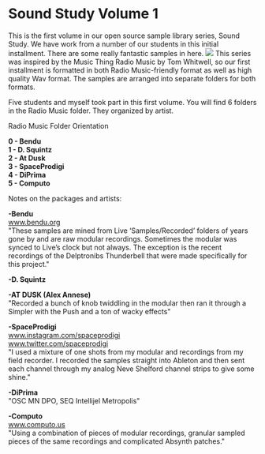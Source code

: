 # Sound Study Volume 1
This is the first volume in our open source sample library series, Sound Study.
We have work from a number of our students in this initial installment. There are some really fantastic samples in here.
<img src="http://www.voltagecontrollab.com/wp-content/uploads/2017/02/soundstudylogo.png">
This series was inspired by the Music Thing Radio Music by Tom Whitwell, so our first installment is formatted in both Radio Music-friendly format as well as high quality Wav format. The samples are arranged into separate folders for both formats.

Five students and myself took part in this first volume. You will find 6 folders in the Radio Music folder. They organized by artist. 

Radio Music Folder Orientation

<b>0 - Bendu<br>
1 - D. Squintz<br>
2 - At Dusk <br>
3 - SpaceProdigi<br>
4 - DiPrima<br>
5 - Computo<br></b>

Notes on the packages and artists:

<b>-Bendu</b><br>
www.bendu.org<br>
"These samples are mined from Live ‘Samples/Recorded’ folders of years gone by and are raw modular recordings. Sometimes the modular was synced to Live’s clock but not always. The exception is the recent recordings of the Delptronibs Thunderbell that were made specifically for this project."

<b>-D. Squintz</b>

<b>-AT DUSK (Alex Annese)</b><br>
"Recorded a bunch of knob twiddling in the modular then ran it through a Simpler with the Push and a ton of wacky effects"

<b>-SpaceProdigi</b><br>
www.instagram.com/spaceprodigi<br>
www.twitter.com/spaceprodigi<br>
"I used a mixture of one shots from my modular and recordings from my field recorder. I recorded the samples straight into Ableton and then sent each channel through my analog Neve Shelford channel strips to give some shine."

<b>-DiPrima</b> <br>
"OSC MN DPO, SEQ Intellijel Metropolis"

<b>-Computo</b><br>
www.computo.us<br>
"Using a combination of pieces of modular recordings, granular sampled pieces of the same recordings and complicated Absynth patches."
